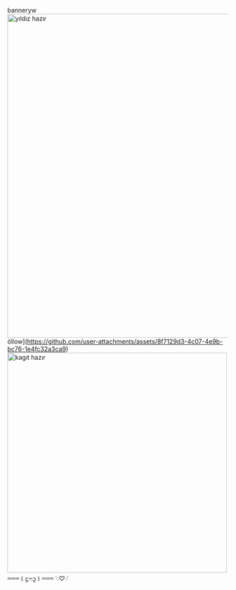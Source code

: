 banneryw<img width="736" height="736" alt="yıldız hazır" src="https://github.com/user-attachments/assets/4474f1be-b3bd-4b34-b7e8-1f3113d28aa0" />
öllow](https://github.com/user-attachments/assets/8f7129d3-4c07-4e9b-bc76-1e4fc32a3ca9)
<img width="500" height="500" alt="kagıt hazır" src="https://github.com/user-attachments/assets/85872431-d57f-4890-9d56-03bc29636315" />
⏔⏔⏔ ꒰ ᧔ෆ᧓ ꒱ ⏔⏔⏔ 𓆩♡𓆪
